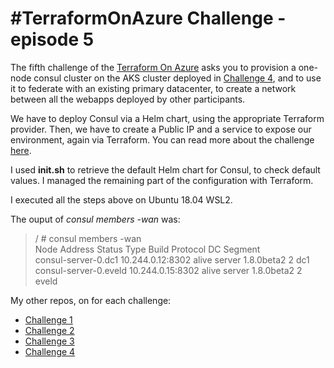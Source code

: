 # #TerraformOnAzure Challenge - episode 5

The fifth challenge of the [Terraform On Azure](https://github.com/Terraform-On-Azure-Workshop/terraform-azure-hashiconf2020) asks you to provision a one-node consul cluster on the AKS cluster deployed in [Challenge 4](https://github.com/OmegaMadLab/TerraformOnAzure-Challenge4), and to use it to federate with an existing primary datacenter, to create a network between all the webapps deployed by other participants.

We have to deploy Consul via a Helm chart, using the appropriate Terraform provider. Then, we have to create a Public IP and a service to expose our environment, again via Terraform.
You can read more about the challenge [here](https://github.com/Terraform-On-Azure-Workshop/terraform-azure-hashiconf2020/blob/main/challenges/challenge5/Readme.md).

I used **init.sh** to retrieve the default Helm chart for Consul, to check default values.
I managed the remaining part of the configuration with Terraform.

I executed all the steps above on Ubuntu 18.04 WSL2.

The ouput of *consul members -wan* was:  
>/ # consul members -wan  
>Node                  Address           Status  Type    Build       Protocol  DC     Segment  
>consul-server-0.dc1   10.244.0.12:8302  alive   server  1.8.0beta2  2         dc1    <all>  
>consul-server-0.eveld 10.244.0.15:8302  alive   server  1.8.0beta2  2         eveld  <all>  

My other repos, on for each challenge:
+ [Challenge 1](https://github.com/OmegaMadLab/TerraformOnAzure-Challenge1)
+ [Challenge 2](https://github.com/OmegaMadLab/TerraformOnAzure-Challenge2)
+ [Challenge 3](https://github.com/OmegaMadLab/TerraformOnAzure-Challenge3)
+ [Challenge 4](https://github.com/OmegaMadLab/TerraformOnAzure-Challenge4)